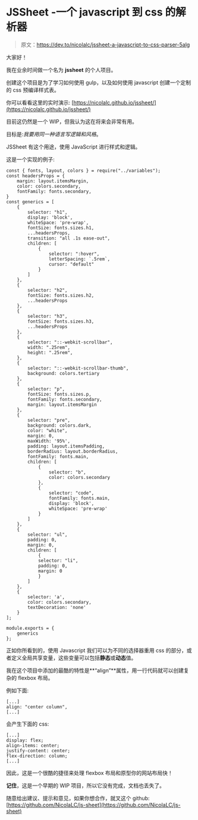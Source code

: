 # JSSheet -一个 javascript 到 css 的解析器

> 原文：<https://dev.to/nicolalc/jssheet-a-javascript-to-css-parser-5alg>

大家好！

我在业余时间做一个名为 **jssheet** 的个人项目。

创建这个项目是为了学习如何使用 gulp，以及如何使用 javascript 创建一个定制的 css 预编译样式表。

你可以看看这里的实时演示:
[https://nicolalc.github.io/jssheet/](https://nicolalc.github.io/jssheet/)

目前这仍然是一个 WIP，但我认为这在将来会非常有用。

目标是:*我要用同一种语言写逻辑和风格*。

JSSheet 有这个用途，使用 JavaScript 进行样式和逻辑。

这是一个实现的例子:

```
const { fonts, layout, colors } = require("../variables");
const headersProps = {
    margin: layout.itemsMargin,
    color: colors.secondary,
    fontFamily: fonts.secondary,
}
const generics = [
    {
        selector: "h1",
        display: 'block',
        whiteSpace: 'pre-wrap',
        fontSize: fonts.sizes.h1,
        ...headersProps,
        transition: "all .1s ease-out",
        children: [
            {
                selector: ":hover",
                letterSpacing: `.5rem`,
                cursor: "default"
            }
        ]
    },
    {
        selector: "h2",
        fontSize: fonts.sizes.h2,
        ...headersProps
    },
    {
        selector: "h3",
        fontSize: fonts.sizes.h3,
        ...headersProps
    },
    {
        selector: "::-webkit-scrollbar",
        width: ".25rem",
        height: ".25rem",
    },
    {
        selector: "::-webkit-scrollbar-thumb",
        background: colors.tertiary
    },
    {
        selector: "p",
        fontSize: fonts.sizes.p,
        fontFamily: fonts.secondary,
        margin: layout.itemsMargin
    },
    {
        selector: "pre",
        background: colors.dark,
        color: "white",
        margin: 0,
        maxWidth: '95%',
        padding: layout.itemsPadding,
        borderRadius: layout.borderRadius,
        fontFamily: fonts.main,
        children: [
            {
                selector: "b",
                color: colors.secondary
            },
            {
                selector: "code",
                fontFamily: fonts.main,
                display: 'block',
                whiteSpace: 'pre-wrap'
            }
        ]
    },
    {
        selector: "ul",
        padding: 0,
        margin: 0,
        children: [
            {
            selector: "li",
            padding: 0,
            margin: 0
            }
        ]
    },
    {
        selector: 'a',
        color: colors.secondary,
        textDecoration: 'none'
    }
];

module.exports = {
    generics
}; 
```

正如你所看到的，使用 Javascript 我们可以为不同的选择器重用 css 的部分，或者定义全局共享变量，这些变量可以包括**静态**或**动态**值。

我在这个项目中添加的最酷的特性是**“align”**属性，用一行代码就可以创建复杂的 flexbox 布局。

例如下面:

```
[...]
align: "center column",
[...] 
```

会产生下面的 css:

```
[...]
display: flex;
align-items: center;
justify-content: center;
flex-direction: column;
[...] 
```

因此，这是一个很酷的捷径来处理 flexbox 布局和原型你的网站布局快！

**记住**，这是一个早期的 WIP 项目，所以它没有完成，文档也丢失了。

随意给出建议、提示和意见，如果你想合作，就叉这个 github:[https://github.com/NicolaLC/js-sheet](https://github.com/NicolaLC/js-sheet)
